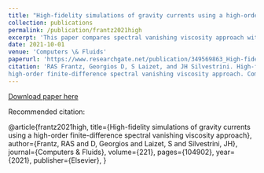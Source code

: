 ```yaml
---
title: "High-fidelity simulations of gravity currents using a high-order finite-difference spectral vanishing viscosity approach"
collection: publications
permalink: /publication/frantz2021high
excerpt: 'This paper compares spectral vanishing viscosity approach with classical LES methodology and its performances in simulating gravity currents.'
date: 2021-10-01
venue: 'Computers \& Fluids'
paperurl: 'https://www.researchgate.net/publication/349569863_High-fidelity_simulations_of_gravity_currents_using_a_high-order_finite-difference_spectral_vanishing_viscosity_approach'
citation: 'RAS Frantz, Georgios D, S Laizet, and JH Silvestrini. High-fidelity simulations of gravity currents using a
high-order finite-difference spectral vanishing viscosity approach. Computers & Fluids, 221:104902, 2021.'
---
```


[Download paper here](https://www.researchgate.net/publication/349569863_High-fidelity_simulations_of_gravity_currents_using_a_high-order_finite-difference_spectral_vanishing_viscosity_approach)

Recommended citation: 

@article{frantz2021high,
  title={High-fidelity simulations of gravity currents using a high-order finite-difference spectral vanishing viscosity approach},
  author={Frantz, RAS and D, Georgios and Laizet, S and Silvestrini, JH},
  journal={Computers \& Fluids},
  volume={221},
  pages={104902},
  year={2021},
  publisher={Elsevier},
}
